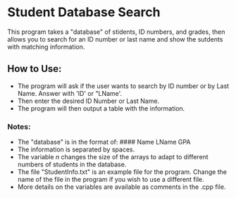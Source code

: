 # Student Database Search
This program takes a "database" of stidents, ID numbers, and grades, then allows you to search for an ID number or last name and show the sutdents with matching information.

## How to Use:
- The program will ask if the user wants to search by ID number or by Last Name. Answer with 'ID' or "LName'.
- Then enter the desired ID Number or Last Name.
- The program will then output a table with the information.

### Notes:
- The "database" is in the format of: #### Name LName GPA
- The information is separated by spaces.
- The variable $n$ changes the size of the arrays to adapt to different numbers of students in the database.
- The file "StudentInfo.txt" is an example file for the program. Change the name of the file in the program if you wish to use a different file.
- More details on the variables are available as comments in the .cpp file.
